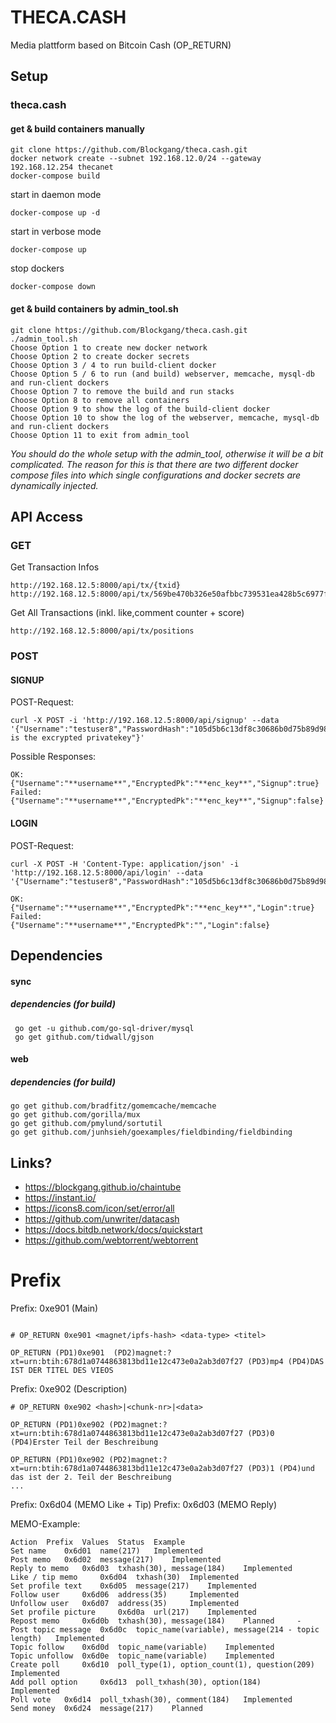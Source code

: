 # THECA.CASH
Media plattform based on Bitcoin Cash (OP_RETURN)

## Setup

### theca.cash
#### get & build containers manually
```
git clone https://github.com/Blockgang/theca.cash.git
docker network create --subnet 192.168.12.0/24 --gateway 192.168.12.254 thecanet
docker-compose build
```
start in daemon mode
```
docker-compose up -d
```
start in verbose mode
```
docker-compose up
```

stop dockers
```
docker-compose down
```
#### get & build containers by admin_tool.sh
```
git clone https://github.com/Blockgang/theca.cash.git
./admin_tool.sh
Choose Option 1 to create new docker network
Choose Option 2 to create docker secrets
Choose Option 3 / 4 to run build-client docker
Choose Option 5 / 6 to run (and build) webserver, memcache, mysql-db and run-client dockers
Choose Option 7 to remove the build and run stacks
Choose Option 8 to remove all containers
Choose Option 9 to show the log of the build-client docker
Choose Option 10 to show the log of the webserver, memcache, mysql-db and run-client dockers
Choose Option 11 to exit from admin_tool
```
*You should do the whole setup with the admin_tool, otherwise it will be a bit complicated. The reason for this is that there are two different docker compose files into which single configurations and docker secrets are dynamically injected.*


## API Access
### GET ###
Get Transaction Infos
```
http://192.168.12.5:8000/api/tx/{txid}
http://192.168.12.5:8000/api/tx/569be470b326e50afbbc739531ea428b5c6977fd900091e3a8faeaf90b85140b
```
Get All Transactions (inkl. like,comment counter + score)
```
http://192.168.12.5:8000/api/tx/positions
```

### POST ###
#### SIGNUP ####
POST-Request:
```
curl -X POST -i 'http://192.168.12.5:8000/api/signup' --data '{"Username":"testuser8","PasswordHash":"105d5b6c13df8c30686b0d75b89d98ada04dc32421fd97acfb77bc81e43f6075","EncryptedPk":"this is the excrypted privatekey"}'
```
Possible Responses:
```
OK:
{"Username":"**username**","EncryptedPk":"**enc_key**","Signup":true}
Failed:
{"Username":"**username**","EncryptedPk":"**enc_key**","Signup":false}
```
#### LOGIN ####
POST-Request:
```
curl -X POST -H 'Content-Type: application/json' -i 'http://192.168.12.5:8000/api/login' --data '{"Username":"testuser8","PasswordHash":"105d5b6c13df8c30686b0d75b89d98ada04dc32421fd97acfb77bc81e43f6075"}'

OK:
{"Username":"**username**","EncryptedPk":"**enc_key**","Login":true}
Failed:
{"Username":"**username**","EncryptedPk":"","Login":false}
```

## Dependencies
#### sync
##### dependencies (for build)
```
 go get -u github.com/go-sql-driver/mysql
 go get github.com/tidwall/gjson
```

#### web
##### dependencies (for build)
```
go get github.com/bradfitz/gomemcache/memcache
go get github.com/gorilla/mux
go get github.com/pmylund/sortutil
go get github.com/junhsieh/goexamples/fieldbinding/fieldbinding
```

## Links?
* https://blockgang.github.io/chaintube
* https://instant.io/
* https://icons8.com/icon/set/error/all
* https://github.com/unwriter/datacash
* https://docs.bitdb.network/docs/quickstart
* https://github.com/webtorrent/webtorrent

# Prefix

Prefix: 0xe901 (Main)
```

# OP_RETURN 0xe901 <magnet/ipfs-hash> <data-type> <titel>

OP_RETURN (PD1)0xe901  (PD2)magnet:?xt=urn:btih:678d1a0744863813bd11e12c473e0a2ab3d07f27 (PD3)mp4 (PD4)DAS IST DER TITEL DES VIEOS

```

Prefix: 0xe902 (Description)
```
# OP_RETURN 0xe902 <hash>|<chunk-nr>|<data>

OP_RETURN (PD1)0xe902 (PD2)magnet:?xt=urn:btih:678d1a0744863813bd11e12c473e0a2ab3d07f27 (PD3)0 (PD4)Erster Teil der Beschreibung

OP_RETURN (PD1)0xe902 (PD2)magnet:?xt=urn:btih:678d1a0744863813bd11e12c473e0a2ab3d07f27 (PD3)1 (PD4)und das ist der 2. Teil der Beschreibung
...
```

Prefix: 0x6d04 (MEMO Like + Tip)
Prefix: 0x6d03 (MEMO Reply)


MEMO-Example:
```
Action 	Prefix 	Values 	Status 	Example
Set name 	0x6d01 	name(217) 	Implemented 	
Post memo 	0x6d02 	message(217) 	Implemented 	
Reply to memo 	0x6d03 	txhash(30), message(184) 	Implemented 	
Like / tip memo 	0x6d04 	txhash(30) 	Implemented 	
Set profile text 	0x6d05 	message(217) 	Implemented 	
Follow user 	0x6d06 	address(35) 	Implemented 	
Unfollow user 	0x6d07 	address(35) 	Implemented 	
Set profile picture 	0x6d0a 	url(217) 	Implemented 	
Repost memo 	0x6d0b 	txhash(30), message(184) 	Planned 	-
Post topic message 	0x6d0c 	topic_name(variable), message(214 - topic length) 	Implemented 	
Topic follow 	0x6d0d 	topic_name(variable) 	Implemented 	
Topic unfollow 	0x6d0e 	topic_name(variable) 	Implemented 	
Create poll 	0x6d10 	poll_type(1), option_count(1), question(209) 	Implemented 	
Add poll option 	0x6d13 	poll_txhash(30), option(184) 	Implemented 	
Poll vote 	0x6d14 	poll_txhash(30), comment(184) 	Implemented 	
Send money 	0x6d24 	message(217) 	Planned
```
